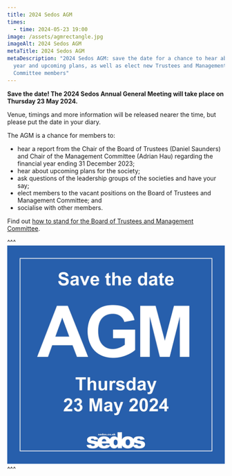 ```yaml
---
title: 2024 Sedos AGM
times:
  - time: 2024-05-23 19:00
image: /assets/agmrectangle.jpg
imageAlt: 2024 Sedos AGM
metaTitle: 2024 Sedos AGM
metaDescription: "2024 Sedos AGM: save the date for a chance to hear about the
  year and upcoming plans, as well as elect new Trustees and Management
  Committee members"
---
```

**Save the date! The 2024 Sedos Annual General Meeting will take place on Thursday 23 May 2024.**

Venue, timings and more information will be released nearer the time, but please put the date in your diary.

The AGM is a chance for members to:

* hear a report from the Chair of the Board of Trustees (Daniel Saunders) and Chair of the Management Committee (Adrian Hau) regarding the financial year ending 31 December 2023;
* hear about upcoming plans for the society;
* ask questions of the leadership groups of the societies and have your say;
* elect members to the vacant positions on the Board of Trustees and Management Committee; and
* socialise with other members.

Find out [how to stand for the Board of Trustees and Management Committee](https://www.sedos.co.uk/news/2024-03-18-agm-elections-2024).

^^^
![2024 Sedos AGM](/assets/agmsquare.jpg)
^^^